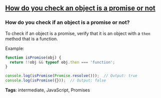 ## [How do you check an object is a promise or not](#how-do-you-check-an-object-is-a-promise-or-not)

### How do you check if an object is a promise or not?

To check if an object is a promise, verify that it is an object with a `then` method that is a function.

Example:

```javascript
function isPromise(obj) {
  return !!obj && typeof obj.then === 'function';
}

console.log(isPromise(Promise.resolve()));  // Output: true
console.log(isPromise({}));  // Output: false
```

**Tags**: intermediate, JavaScript, Promises



